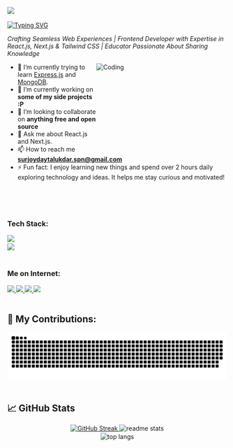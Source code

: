 ![](https://komarev.com/ghpvc/?username=Surjoyday&color=brightgreen&style=flat)

  <a href="https://git.io/typing-svg">
    <img src="https://readme-typing-svg.demolab.com?font=Righteous&size=29&duration=4000&pause=1000&color=2B90C4&center=false&vCenter=true&random=false&width=500&height=70&lines=Hi++There!+%F0%9F%91%8B;I'm+Surjoyday+Talukdar!" alt="Typing SVG" alt="readme-typing-svg"/>
  </a>

  *Crafting Seamless Web Experiences | Frontend Developer with Expertise in React.js, Next.js & Tailwind CSS | Educator Passionate About Sharing Knowledge*



<img align="right" alt="Coding" width="300"  height="200" src="https://media2.giphy.com/media/v1.Y2lkPTc5MGI3NjExeWphdmZ6dm1qNGwybHZwb2IydWE2aml1eml6NHk4cWh0OHVuc2ExZiZlcD12MV9pbnRlcm5hbF9naWZfYnlfaWQmY3Q9Zw/78XCFBGOlS6keY1Bil/giphy.gif">

- 🌱 I’m currently trying to learn [Express.js](https://expressjs.com/) and [MongoDB](https://www.mongodb.com/).
- 🔭 I’m currently working on **some of my side projects :P**
- 👯 I’m looking to collaborate on **anything free and open source**
- 💬 Ask me about React.js and Next.js.
- 📫 How to reach me **surjoydaytalukdar.spn@gmail.com**
- ⚡ Fun fact: I enjoy learning new things and spend over 2 hours daily exploring technology and ideas. It helps me stay curious and motivated!
<br />
<br />
<br />



### Tech Stack:

<div align="left">
  <a href="https://skillicons.dev">
    <img src="https://skillicons.dev/icons?i=react,js,nodejs,express,html,css,php,bootstrap,java,tailwind" /><br/>
    <img src="https://skillicons.dev/icons?i=vscode,idea,git,figma,notion" />
  </a>     
</div>

<br/>


### Me on Internet:

<p>
  <a href="https://x.com/Surjoydaykt">
    <img src="https://user-images.githubusercontent.com/74038190/235294011-b8074c31-9097-4a65-a594-4151b58743a8.gif" height=60>
  </a> 
  <a href="https://www.linkedin.com/in/surjoyday/">
    <img src="https://user-images.githubusercontent.com/74038190/235294012-0a55e343-37ad-4b0f-924f-c8431d9d2483.gif" height=60>
  </a> 
  <a href="https://www.instagram.com/surjoyday_kt100/">
    <img src="https://user-images.githubusercontent.com/74038190/235294013-a33e5c43-a01c-43f6-b44d-a406d8b4ab75.gif" height=60>
  </a>
  <a href="https://discord.com/users/surjoyday_kt">
    <img src="https://user-images.githubusercontent.com/74038190/235294015-47144047-25ab-417c-af1b-6746820a20ff.gif" height=60>
  </a> 
<br />
<br />


## &#128013; My Contributions:
  <img alt="snake eating my contributions" src="https://raw.githubusercontent.com/Surjoyday/Surjoyday/output/github-contribution-grid-snake.svg" />

<br/>
<br/>

## &#x1f4c8; GitHub Stats
<div align=center>
  <a href="https://git.io/streak-stats">
    <img width=390 src="https://streak-stats.demolab.com?user=Surjoyday&theme=react&border_radius=10" alt="GitHub Streak" />
  </a>
  <img width=390 src="https://github-readme-stats.vercel.app/api?username=Surjoyday&count_private=true&show_icons=true&theme=react&rank_icon=github&border_radius=10" alt="readme stats"/>
<br/>
  <img width=325 align="center" src="https://github-readme-stats-salesp07.vercel.app/api/top-langs/?username=Surjoyday&hide=HTML&langs_count=8&layout=compact&theme=react&border_radius=10&size_weight=0.5&count_weight=0.5&exclude_repo=github-readme-stats" alt="top langs" />
</div>

<br/><br/>








